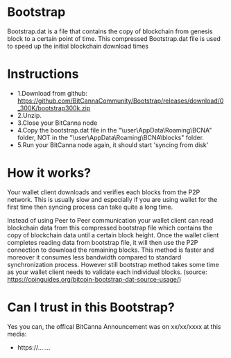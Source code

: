 # Bootstrap
Bootstrap.dat is a file that contains the copy of blockchain from genesis block to a certain point of time. This compressed Bootstrap.dat file is used to speed up the initial blockchain download times

# Instructions
* 1.Download from github: https://github.com/BitCannaCommunity/Bootstrap/releases/download/0_300K/bootstrap300k.zip
* 2.Unzip.
* 3.Close your BitCanna node
* 4.Copy the bootstrap.dat file in the "\user\AppData\Roaming\BCNA" folder,  NOT in the "\user\AppData\Roaming\BCNA\blocks" folder.
* 5.Run your BitCanna node again, it should start 'syncing from disk'

# How it works? 
Your wallet client downloads and verifies each blocks from the P2P network. This is usually slow and especially if you are using wallet for the first time then syncing process can take quite a long time.

Instead of using Peer to Peer communication your wallet client can read blockchain data from this compressed bootstrap file which contains the copy of blockchain data until a certain block height. Once the wallet client completes reading data from bootstrap file, it will then use the P2P connection to download the remaining blocks. This method is faster and moreover it consumes less bandwidth compared to standard synchronization process. However still bootstrap method takes some time as your wallet client needs to validate each individual blocks.
(source: https://coinguides.org/bitcoin-bootstrap-dat-source-usage/)

# Can I trust in this Bootstrap?
Yes you can, the offical BitCanna Announcement was on xx/xx/xxxx at this media:
* https://.......
